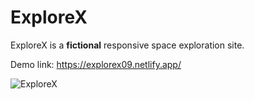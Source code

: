 # ExploreX 
ExploreX is a **fictional** responsive space exploration site.

Demo link: https://explorex09.netlify.app/

![ExploreX](https://user-images.githubusercontent.com/64153988/97989593-c2b0c800-1e04-11eb-922d-8741eb99a5c9.png)
